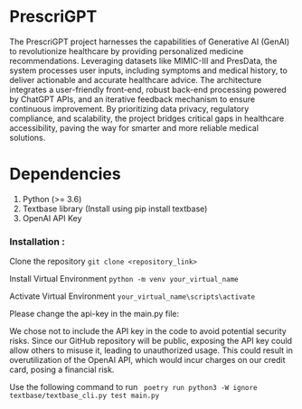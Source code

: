 # PrescriGPT
The PrescriGPT project harnesses the capabilities of Generative AI (GenAI) to revolutionize healthcare by providing personalized medicine recommendations. Leveraging datasets like MIMIC-III and PresData, the system processes user inputs, including symptoms and medical history, to deliver actionable and accurate healthcare advice. The architecture integrates a user-friendly front-end, robust back-end processing powered by ChatGPT APIs, and an iterative feedback mechanism to ensure continuous improvement. By prioritizing data privacy, regulatory compliance, and scalability, the project bridges critical gaps in healthcare accessibility, paving the way for smarter and more reliable medical solutions.

# Dependencies
1. Python (>= 3.6)
2. Textbase library (Install using pip install textbase)
3. OpenAI API Key

### Installation : 

Clone the repository
``` git clone <repository_link> ```

Install Virtual Environment 
``` python -m venv your_virtual_name ```

Activate Virtual Environment 
```your_virtual_name\scripts\activate```

Please change the api-key in the main.py file: 

We chose not to include the API key in the code to avoid potential security risks. Since our GitHub repository will be public, exposing the API key could allow others to misuse it, leading to unauthorized usage. This could result in overutilization of the OpenAI API, which would incur charges on our credit card, posing a financial risk. 

Use the following command to run
``` poetry run python3 -W ignore textbase/textbase_cli.py test main.py```